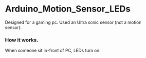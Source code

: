 # Arduino_Motion_Sensor_LEDs
Designed for a gaming pc. Used an Ultra sonic sensor (not a motion sensor). 

### How it works.
When someone sit in-front of PC, LEDs turn on. 
